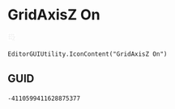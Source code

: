 # GridAxisZ On
![](/img/GridAxisZ%20On.png)

``` CSharp
EditorGUIUtility.IconContent("GridAxisZ On")
```
## GUID
```
-4110599411628875377
```
